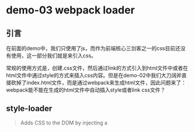# demo-03 webpack loader

## 引言

在前面的demo中，我们只使用了js，而作为前端核心三剑客之一的css目前还没有使用，这一部分我们就是来引入css。

常规的使用方式是，创建.css文件，然后通过link的方式引入到html文件中或者在html文件中通过style的方式来插入css内容。但是在demo-02中我们大刀阔斧直接砍掉了index.html文件，而是通过webpack来生成html文件，因此问题来了：webpack能不能在生成的html文件中自动插入style或者link css文件？

## style-loader

> Adds CSS to the DOM by injecting a <style> tag

从style-loader的官方说明来看，这正是我们需要的。但是在使用这个loader之前，我们还需要另外一个loader：css-loader，关于这两个loader的关系，在[stackoverflow](https://stackoverflow.com/questions/34039826/webpack-style-loader-vs-css-loader)上有一个解释：

> The CSS loader takes a CSS file and returns the CSS with imports and url(...) resolved via webpack's require functionality, It doesn't actually do anything with the returned CSS.
> The style loader takes CSS and actually inserts it into the page so that the styles are active on the page.
> They perform different operations, but it's often useful to chain them together, like Unix pipes.